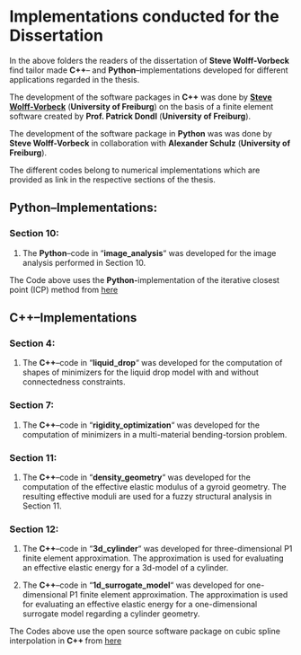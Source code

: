 
# Implementations conducted for the Dissertation

In the above folders the readers of the dissertation of **Steve Wolff-Vorbeck** find tailor made **C++**– and **Python**–implementations developed for different applications regarded in the thesis.

The development of the software packages in **C++** was done by **<a href = https://aam.uni-freiburg.de/mitarb/wolffvorbeck/index.html>Steve Wolff-Vorbeck<a/>** (**University of Freiburg**) on the basis of a finite element software created by **Prof. Patrick Dondl** (**University of Freiburg**).

The development of the software package in **Python** was was done by **Steve Wolff-Vorbeck** in collaboration with **Alexander Schulz** (**University of Freiburg**).

The different codes belong to numerical implementations which are provided as link in the respective sections of the thesis.

## Python–Implementations:

### Section 10: 

1. The **Python**–code in “**image_analysis**“ was developed for the image analysis performed in Section 10. 

The Code above uses the <b>Python-</b>implementation of the iterative closest point (ICP) method from <a href ="https://github.com/ClayFlannigan/icp">here</a> 

</p>

## C++–Implementations

### Section 4:

1. The **C++**–code in “**liquid_drop**“ was developed for the computation of shapes of minimizers for the liquid drop model with and without connectedness constraints.

### Section 7:

1. The **C++**–code in “**rigidity_optimization**“  was developed for the computation of minimizers in a multi-material bending-torsion problem. 

### Section 11:

1. The **C++**–code in “**density_geometry**“ was developed for the computation of the effective elastic modulus of a gyroid geometry. The resulting effective moduli are used for a fuzzy structural analysis in Section 11. 

### Section 12:

1. The **C++**–code in “**3d_cylinder**“ was developed for three-dimensional P1 finite element approximation. The approximation is used for evaluating an effective elastic energy for a 3d-model of a cylinder. 

2. The **C++**–code in “**1d_surrogate_model**“ was developed for one-dimensional P1 finite element approximation. The approximation is used for evaluating an effective elastic energy for a one-dimensional surrogate model regarding a cylinder geometry. 

The Codes above use the open source software package on cubic spline interpolation in <b> C++ </b> from <a href ="https://kluge.in-chemnitz.de/opensource/spline/">here</a> 

